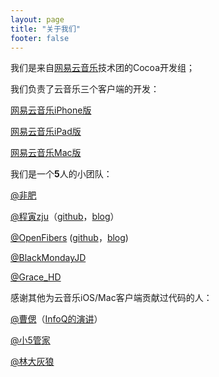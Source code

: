 ```yaml
---
layout: page
title: "关于我们"
footer: false
---
```


我们是来自[网易云音乐](http://music.163.com)技术团的Cocoa开发组；

我们负责了云音乐三个客户端的开发：

[网易云音乐iPhone版](https://itunes.apple.com/cn/app/wang-yi-yun-yin-le-hao-kou/id590338362?mt=8)

[网易云音乐iPad版](https://itunes.apple.com/cn/app/wang-yi-yun-yin-lehd/id871041757?mt=8)

[网易云音乐Mac版](https://itunes.apple.com/cn/app/wang-yi-yun-yin-le/id944848654?mt=12)

我们是一个**5**人的小团队：

[@非肥](http://weibo.com/jeunfung)

[@程寅zju](http://weibo.com/msching)（[github](https://github.com/msching)，[blog](http://msching.github.io)）

[@OpenFibers](http://weibo.com/openthread) ([github](https://github.com/OpenFibers)，[blog](http://openfibers.github.io/))

[@BlackMondayJD](http://weibo.com/jindongjd)

[@Grace_HD](http://www.weibo.com/hedan1106)

感谢其他为云音乐iOS/Mac客户端贡献过代码的人：

[@曹偲](http://weibo.com/u/1801448964)（[InfoQ的演讲](http://www.infoq.com/cn/presentations/technology-and-development-experience-of-wangyi-cloud-music)）

[@小5管家](http://weibo.com/u/1712284553)

[@林大灰狼](http://weibo.com/iso1030)